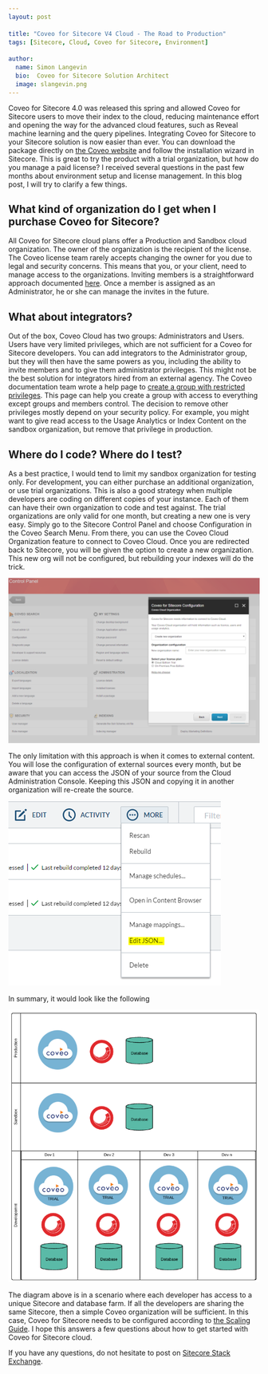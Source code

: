 ```yaml
---
layout: post

title: "Coveo for Sitecore V4 Cloud - The Road to Production"
tags: [Sitecore, Cloud, Coveo for Sitecore, Environment]

author:
  name: Simon Langevin
  bio:  Coveo for Sitecore Solution Architect
  image: slangevin.png
---
```

Coveo for Sitecore 4.0 was released this spring and allowed Coveo for Sitecore users to move their index to the cloud, reducing maintenance effort and opening the way for the advanced cloud features, such as Reveal machine learning and the query pipelines.
Integrating Coveo for Sitecore to your Sitecore solution is now easier than ever. You can download the package directly on [the Coveo website](http://www.coveo.com/en/solutions/coveo-for-sitecore/download) and follow the installation wizard in Sitecore.
This is great to try the product with a trial organization, but how do you manage a paid license?
I received several questions in the past few months about environment setup and license management. In this blog post, I will try to clarify a few things.
<!-- more -->

## What kind of organization do I get when I purchase Coveo for Sitecore?

All Coveo for Sitecore cloud plans offer a Production and Sandbox cloud organization. The owner of the organization is the recipient of the license. 
The Coveo license team rarely accepts changing the owner for you due to legal and security concerns. This means that you, or your client, need to manage access to the organizations.
Inviting members is a straightforward approach documented [here](https://developers.coveo.com/x/AocdAg).
Once a member is assigned as an Administrator, he or she can manage the invites in the future.

## What about integrators?

Out of the box, Coveo Cloud has two groups: Administrators and Users. Users have very limited privileges, which are not sufficient for a Coveo for Sitecore developers. 
You can add integrators to the Administrator group, but they will then have the same powers as you, including the ability to invite members and to give them administrator privileges. 
This might not be the best solution for integrators hired from an external agency. The Coveo documentation team wrote a help page to [create a group with restricted privileges](https://developers.coveo.com/x/14AkAg). 
This page can help you create a group with access to everything except groups and members control. The decision to remove other privileges mostly depend on your security policy. 
For example, you might want to give read access to the Usage Analytics or Index Content on the sandbox organization, but remove that privilege in production.

## Where do I code? Where do I test?

As a best practice, I would tend to limit my sandbox organization for testing only. For development, you can either purchase an additional organization, or use trial organizations.
This is also a good strategy when multiple developers are coding on different copies of your instance. Each of them can have their own organization to code and test against.
The trial organizations are only valid for one month, but creating a new one is very easy. Simply go to the Sitecore Control Panel and choose Configuration in the Coveo Search Menu. From there, you can use the Coveo Cloud Organization feature to connect to Coveo Cloud. Once you are redirected back to Sitecore, you will be given the option to create a new organization. This new org will not be configured, but rebuilding your indexes will do the trick.

![Coveo for Sitecore Cloud Configuration](/images/CoveoForSitecoreV4Cloud/NewOrg.PNG)

The only limitation with this approach is when it comes to external content. You will lose the configuration of external sources every month, but be aware that you can access the JSON of your source from the Cloud Administration Console. Keeping this JSON and copying it in another organization will re-create the source.

![Coveo Source JSON](/images/CoveoForSitecoreV4Cloud/EditJSON.PNG)

In summary, it would look like the following

![Coveo for Sitecore Cloud Environment](/images/CoveoForSitecoreV4Cloud/CloudEnv.PNG)

The diagram above is in a scenario where each developer has access to a unique Sitecore and database farm. If all the developers are sharing the same Sitecore, then a simple Coveo organization will be sufficient. 
In this case, Coveo for Sitecore needs to be configured according to [the Scaling Guide](https://developers.coveo.com/display/SitecoreV4/Coveo+for+Sitecore+Scaling+Guide).
I hope this answers a few questions about how to get started with Coveo for Sitecore cloud.

If you have any questions, do not hesitate to post on [Sitecore Stack Exchange](http://sitecore.stackexchange.com/).
